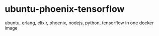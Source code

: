 # ubuntu-phoenix-tensorflow
ubuntu, erlang, elixir, phoenix, nodejs, python, tensorflow in one docker image 
